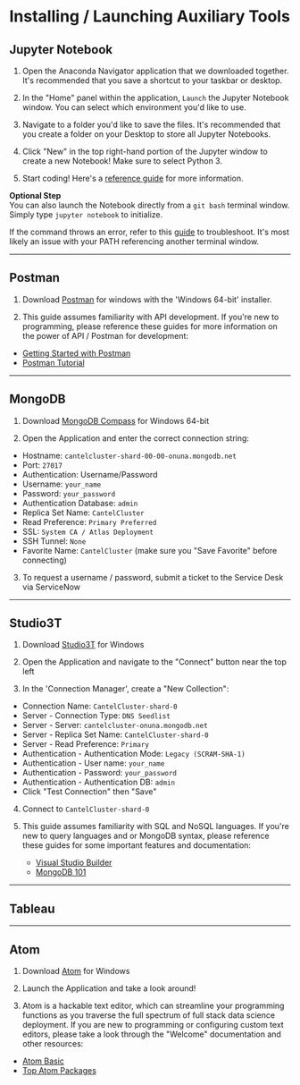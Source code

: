 # Installing / Launching Auxiliary Tools

## Jupyter Notebook

1. Open the Anaconda Navigator application that we downloaded together. It's recommended that you save a shortcut to your taskbar or desktop.

2. In the "Home" panel within the application, `Launch` the Jupyter Notebook window. You can select which environment you'd like to use.

3. Navigate to a folder you'd like to save the files. It's recommended that you create a folder on your Desktop to store all Jupyter Notebooks.

4. Click "New" in the top right-hand portion of the Jupyter window to create a new Notebook! Make sure to select Python 3.

5. Start coding! Here's a [reference guide](https://jupyter-notebook-beginner-guide.readthedocs.io/en/latest/) for more information.

**Optional Step**  
You can also launch the Notebook directly from a `git bash` terminal window. Simply type `jupyter notebook` to initialize.

If the command throws an error, refer to this [guide](https://jupyter-notebook.readthedocs.io/en/stable/troubleshooting.html) to troubleshoot. It's most likely an issue with your PATH referencing another terminal window.

----------------

## Postman

1. Download [Postman](https://www.postman.com/downloads/) for windows with the 'Windows 64-bit' installer.

2. This guide assumes familiarity with API development. If you're new to programming, please reference these guides for more information on the power of API / Postman for development:

  * [Getting Started with Postman](https://learning.postman.com/getting-started/)
  * [Postman Tutorial](https://www.guru99.com/postman-tutorial.html)

----------------

## MongoDB

1. Download [MongoDB Compass](https://www.mongodb.com/download-center/compass) for Windows 64-bit

2. Open the Application and enter the correct connection string:

  * Hostname: `cantelcluster-shard-00-00-onuna.mongodb.net`
  * Port: `27017`
  * Authentication: Username/Password
  * Username: `your_name`
  * Password: `your_password`
  * Authentication Database: `admin`
  * Replica Set Name: `CantelCluster`
  * Read Preference: `Primary Preferred`
  * SSL: `System CA / Atlas Deployment`
  * SSH Tunnel: `None`
  * Favorite Name: `CantelCluster` (make sure you "Save Favorite" before connecting)  


3. To request a username / password, submit a ticket to the Service Desk via ServiceNow

----------------

## Studio3T

1. Download [Studio3T](https://studio3t.com/download/) for Windows

2. Open the Application and navigate to the "Connect" button near the top left

3. In the 'Connection Manager', create a "New Collection":  

  * Connection Name: `CantelCluster-shard-0`
  * Server - Connection Type: `DNS Seedlist`
  * Server - Server: `cantelcluster-onuna.mongodb.net`
  * Server - Replica Set Name: `CantelCluster-shard-0`
  * Server - Read Preference: `Primary`
  * Authentication - Authentication Mode: `Legacy (SCRAM-SHA-1)`
  * Authentication - User name: `your_name`
  * Authentication - Password: `your_password`
  * Authentication - Authentication DB: `admin`
  * Click "Test Connection" then "Save"  


4. Connect to `CantelCluster-shard-0`

5. This guide assumes familiarity with SQL and NoSQL languages. If you're new to query languages and or MongoDB syntax, please reference these guides for some important features and documentation:

   * [Visual Studio Builder](https://studio3t.com/knowledge-base/articles/visual-query-builder/)
   * [MongoDB 101](https://studio3t.com/academy/?utm_source=website&utm_medium=banner&utm_campaign=academy-3t)

----------------

## Tableau

----------------

## Atom

1. Download [Atom](https://atom.io/) for Windows

2. Launch the Application and take a look around!

3. Atom is a hackable text editor, which can streamline your programming functions as you traverse the full spectrum of full stack data science deployment. If you are new to programming or configuring custom text editors, please take a look through the "Welcome" documentation and other resources:

  * [Atom Basic](https://flight-manual.atom.io/getting-started/sections/atom-basics/)
  * [Top Atom Packages](https://medium.com/issuehunt/top-10-atom-recommended-packages-in-2018-71035b295d3b)
